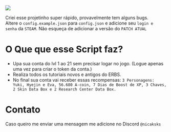 <img src="./images/irem.gif">

Criei esse projetinho super rápido, provavelmente tem alguns bugs.<br>
Altere o `config.example.json` para `config.json` e adicione seu `login e senha` da `STEAM`. Não esqueça de adicionar a versão do `PATCH ATUAL`

# O Que que esse Script faz?
* Upa sua conta do lvl 1 ao 21 sem precisar logar no jogo. (Logue apenas uma vez para criar o token da conta.)
* Realiza todos os tutoriais novos e antigos do ERBS.
* No final sua conta vai receber essas recompensas: `3 Personagens: Yuki, Hyejin e Eva, 56.680 A-coin, 7 Dias de Boost de XP, 3 Chaves, 2 Skin Data Box e 2 Research Center Data Box.`

# Contato
Caso queiro me enviar uma mensagem me adicione no Discord `@nicaksks`